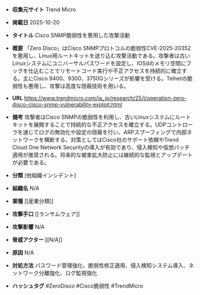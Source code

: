 - **収集元サイト**
Trend Micro

- **掲載日**
2025-10-20

- **タイトル**
Cisco SNMP脆弱性を悪用した攻撃活動

- **概要**
「Zero Disco」はCisco SNMPプロトコルの脆弱性CVE-2025-20352を悪用し、Linux用ルートキットを送り込む攻撃活動である。攻撃者は古いLinuxシステムにユニバーサルパスワードを設定し、IOSdのメモリ空間にフックを仕込むことでリモートコード実行や不正アクセスを持続的に確立する。主にCisco 9400、9300、3750Gシリーズが影響を受ける。Telnetの脆弱性も悪用し、攻撃は高度な隠蔽技術を用いる。

- **URL**
https://www.trendmicro.com/ja_jp/research/25/j/operation-zero-disco-cisco-snmp-vulnerability-exploit.html

- **備考**
攻撃者はCisco SNMPの脆弱性を利用し、古いLinuxシステムにルートキットを展開することで持続的な不正アクセスを確立する。UDPコントローラを通じてログの無効化や設定の隠蔽を行い、ARPスプーフィングで内部ネットワークを横断する。対策としてはCisco社のサポート依頼やTrend Cloud One Network Securityの導入が有効であり、侵入検知や仮想パッチ適用が推奨される。将来的な被害拡大防止には継続的な監視とアップデートが必要である。

- **分類**
[他組織インシデント]

- **組織名**
N/A

- **業種**
[[産業分類]]

- **攻撃手口**
[[ランサムウェア]]

- **攻撃影響**
N/A

- **脅威アクター**
[[N/A]]

- **原因**
N/A

- **対処方法**
パスワード管理強化、脆弱性修正適用、侵入検知システム導入、ネットワーク分離強化、ログ監視強化

- **ハッシュタグ**
#ZeroDisco #Cisco脆弱性 #TrendMicro
